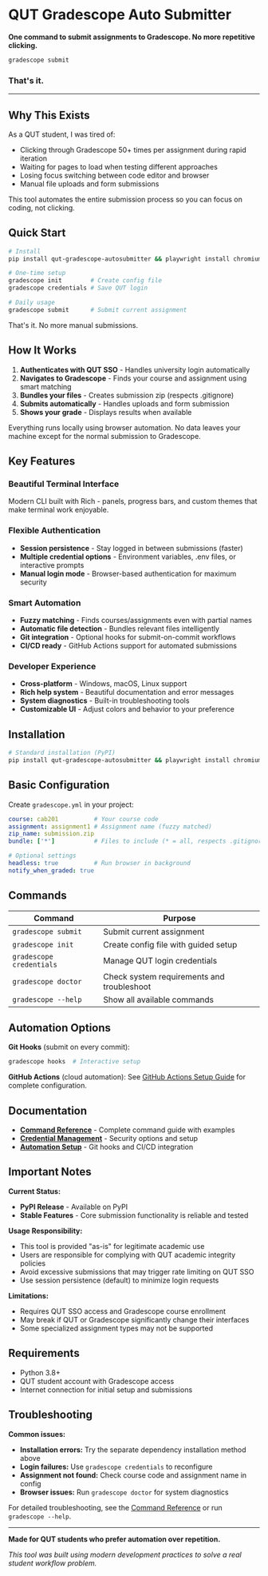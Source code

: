 # QUT Gradescope Auto Submitter

**One command to submit assignments to Gradescope. No more repetitive clicking.**

```bash
gradescope submit  
```
### That's it.
---

## Why This Exists

As a QUT student, I was tired of:
- Clicking through Gradescope 50+ times per assignment during rapid iteration
- Waiting for pages to load when testing different approaches
- Losing focus switching between code editor and browser
- Manual file uploads and form submissions

This tool automates the entire submission process so you can focus on coding, not clicking.

## Quick Start

```bash
# Install
pip install qut-gradescope-autosubmitter && playwright install chromium

# One-time setup
gradescope init        # Create config file
gradescope credentials # Save QUT login

# Daily usage
gradescope submit      # Submit current assignment
```

That's it. No more manual submissions.

## How It Works

1. **Authenticates with QUT SSO** - Handles university login automatically
2. **Navigates to Gradescope** - Finds your course and assignment using smart matching
3. **Bundles your files** - Creates submission zip (respects .gitignore)
4. **Submits automatically** - Handles uploads and form submission
5. **Shows your grade** - Displays results when available

Everything runs locally using browser automation. No data leaves your machine except for the normal submission to Gradescope.

## Key Features

### Beautiful Terminal Interface
Modern CLI built with Rich - panels, progress bars, and custom themes that make terminal work enjoyable.

### Flexible Authentication
- **Session persistence** - Stay logged in between submissions (faster)
- **Multiple credential options** - Environment variables, .env files, or interactive prompts
- **Manual login mode** - Browser-based authentication for maximum security

### Smart Automation
- **Fuzzy matching** - Finds courses/assignments even with partial names
- **Automatic file detection** - Bundles relevant files intelligently
- **Git integration** - Optional hooks for submit-on-commit workflows
- **CI/CD ready** - GitHub Actions support for automated submissions

### Developer Experience
- **Cross-platform** - Windows, macOS, Linux support
- **Rich help system** - Beautiful documentation and error messages
- **System diagnostics** - Built-in troubleshooting tools
- **Customizable UI** - Adjust colors and behavior to your preference

## Installation

```bash
# Standard installation (PyPI)
pip install qut-gradescope-autosubmitter && playwright install chromium
```

## Basic Configuration

Create `gradescope.yml` in your project:
```yaml
course: cab201          # Your course code
assignment: assignment1 # Assignment name (fuzzy matched)
zip_name: submission.zip
bundle: ['*']           # Files to include (* = all, respects .gitignore)

# Optional settings
headless: true          # Run browser in background
notify_when_graded: true
```

## Commands

| Command | Purpose |
|---------|---------|
| `gradescope submit` | Submit current assignment |
| `gradescope init` | Create config file with guided setup |
| `gradescope credentials` | Manage QUT login credentials |
| `gradescope doctor` | Check system requirements and troubleshoot |
| `gradescope --help` | Show all available commands |

## Automation Options

**Git Hooks** (submit on every commit):
```bash
gradescope hooks  # Interactive setup
```

**GitHub Actions** (cloud automation):
See [GitHub Actions Setup Guide](GITHUB_ACTIONS_SETUP.md) for complete configuration.

## Documentation

- **[Command Reference](CLI_REFERENCE.md)** - Complete command guide with examples
- **[Credential Management](CREDENTIALS.md)** - Security options and setup
- **[Automation Setup](GITHUB_ACTIONS_SETUP.md)** - Git hooks and CI/CD integration

## Important Notes

**Current Status:**
- **PyPI Release** - Available on PyPI
- **Stable Features** - Core submission functionality is reliable and tested

**Usage Responsibility:**
- This tool is provided "as-is" for legitimate academic use
- Users are responsible for complying with QUT academic integrity policies
- Avoid excessive submissions that may trigger rate limiting on QUT SSO
- Use session persistence (default) to minimize login requests

**Limitations:**
- Requires QUT SSO access and Gradescope course enrollment
- May break if QUT or Gradescope significantly change their interfaces
- Some specialized assignment types may not be supported

## Requirements

- Python 3.8+
- QUT student account with Gradescope access
- Internet connection for initial setup and submissions

## Troubleshooting

**Common issues:**
- **Installation errors:** Try the separate dependency installation method above
- **Login failures:** Use `gradescope credentials` to reconfigure
- **Assignment not found:** Check course code and assignment name in config
- **Browser issues:** Run `gradescope doctor` for system diagnostics

For detailed troubleshooting, see the [Command Reference](docs/CLI_REFERENCE.md) or run `gradescope --help`.

---

**Made for QUT students who prefer automation over repetition.**

*This tool was built using modern development practices to solve a real student workflow problem.*
